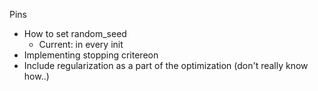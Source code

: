 Pins 
- How to set random_seed 
    - Current: in every init 
- Implementing stopping critereon 
- Include regularization as a part of the optimization (don't really know how..)